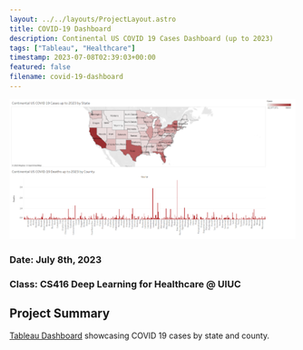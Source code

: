 ```yaml
---
layout: ../../layouts/ProjectLayout.astro
title: COVID-19 Dashboard
description: Continental US COVID 19 Cases Dashboard (up to 2023)
tags: ["Tableau", "Healthcare"]
timestamp: 2023-07-08T02:39:03+00:00
featured: false
filename: covid-19-dashboard
---
```


![Covid_19_Dashboard](/images/tableau_covid_19_dashboard/dashboard.png)

### Date: July 8th, 2023

### Class: CS416 Deep Learning for Healthcare @ UIUC

## Project Summary

[Tableau Dashboard](https://public.tableau.com/app/profile/hojin.ryoo/viz/CS416-Dashboard-Project/Dashboard) showcasing COVID 19 cases by state and county.

